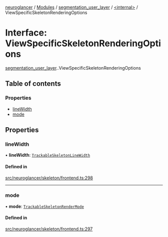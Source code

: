 [neuroglancer](../README.md) / [Modules](../modules.md) / [segmentation\_user\_layer](../modules/segmentation_user_layer.md) / [<internal\>](../modules/segmentation_user_layer._internal_.md) / ViewSpecificSkeletonRenderingOptions

# Interface: ViewSpecificSkeletonRenderingOptions

[segmentation_user_layer](../modules/segmentation_user_layer.md).[<internal>](../modules/segmentation_user_layer._internal_.md).ViewSpecificSkeletonRenderingOptions

## Table of contents

### Properties

- [lineWidth](segmentation_user_layer._internal_.ViewSpecificSkeletonRenderingOptions.md#linewidth)
- [mode](segmentation_user_layer._internal_.ViewSpecificSkeletonRenderingOptions.md#mode)

## Properties

### lineWidth

• **lineWidth**: [`TrackableSkeletonLineWidth`](../classes/segmentation_user_layer._internal_.TrackableSkeletonLineWidth.md)

#### Defined in

[src/neuroglancer/skeleton/frontend.ts:298](https://github.com/ActiveBrainAtlas2/neuroglancer/blob/540617bc/src/neuroglancer/skeleton/frontend.ts#L298)

___

### mode

• **mode**: [`TrackableSkeletonRenderMode`](../classes/segmentation_user_layer._internal_.TrackableSkeletonRenderMode.md)

#### Defined in

[src/neuroglancer/skeleton/frontend.ts:297](https://github.com/ActiveBrainAtlas2/neuroglancer/blob/540617bc/src/neuroglancer/skeleton/frontend.ts#L297)
